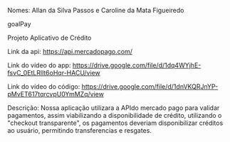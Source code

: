 Nomes: Allan da Silva Passos e Caroline da Mata Figueiredo

goalPay

Projeto Aplicativo de Crédito

Link da api: https://api.mercadopago.com/

Link do vídeo do app: https://drive.google.com/file/d/1dq4WYjhE-fsvC_0EtLRllt6oHqr-HACU/view

Link do vídeo do código: https://drive.google.com/file/d/1dnVKQRJnYP-pMvET617tqrcvpU0YmMZq/view

Descrição: Nossa aplicação utilizara a APIdo mercado pago para validar pagamentos, assim viabilizando a disponibilidade de crédito, utilizando o "checkout transparente", os pagamentos deveriam disponibilizar créditos ao usuário, permitindo transferencias e resgates.
